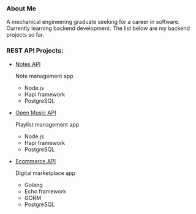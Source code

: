 ### About Me

A mechanical engineering graduate seeking for a career in software.
Currently learning backend development. 
The list below are my backend projects so far. 

### REST API Projects:

* [Notes API](https://github.com/faisalhfz/notes-app-back-end)

    Note management app

    * Node.js
    * Hapi framework
    * PostgreSQL

* [Open Music API](https://github.com/faisalhfz/open-music-api)

    Playlist management app

    * Node.js
    * Hapi framework
    * PostgreSQL

* [Ecommerce API]()

    Digital marketplace app

    * Golang
    * Echo framework
    * GORM
    * PostgreSQL

<!--
**faisalhfz/faisalhfz** is a ✨ _special_ ✨ repository because its `README.md` (this file) appears on your GitHub profile.

Here are some ideas to get you started:

- 🔭 I’m currently working on ...
- 🌱 I’m currently learning ...
- 👯 I’m looking to collaborate on ...
- 🤔 I’m looking for help with ...
- 💬 Ask me about ...
- 📫 How to reach me: ...
- 😄 Pronouns: ...
- ⚡ Fun fact: ...
-->
